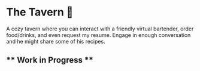 # The Tavern 🍺
A cozy tavern where you can interact with a friendly virtual bartender, order food/drinks, and even request my resume. Engage in enough conversation and he might share some of his recipes.

## ** Work in Progress **
